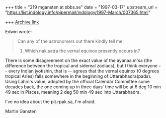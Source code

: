 +++
title = "219 mgansten at sbbs.se"
date = "1997-03-17"
upstream_url = "https://list.indology.info/pipermail/indology/1997-March/007365.html"

+++
[Archive link](https://list.indology.info/pipermail/indology/1997-March/007365.html)

Edwin wrote:

>Can any of the astronomers out there kindly tell me:
>
>1) Which nak.satra the vernal equinox presently occurs in?

There is some disagreement on the exact value of the ayanaa.m'sa (the
difference between the tropical and sidereal zodiacs), but I think everyone
-- every Indian jyotishin, that is -- agrees that the vernal equinox (0
degrees tropical Aries) falls somewhere in the beginning of
Uttarabhadra(pada). Using Lahiri's value, adopted by the official Calendar
Committee some decades back, the one coming up in three days' time will be
at 6 deg 10 min 49 sec in Pisces, meaning 2 deg 50 min 49 sec into Uttarabhadra.

I've no idea about the pit.rpak.sa, I'm afraid.

Martin Gansten





